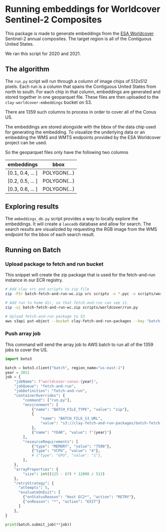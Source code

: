 # Running embeddings for Worldcover Sentinel-2 Composites
This package is made to generate embeddings from the [ESA Worldcover](https://esa-worldcover.org/en/data-access)
Sentinel-2 annual composites. The target region is all of the
Contiguous United States.

We ran this script for 2020 and 2021.

## The algorithm

The `run.py` script will run through a column of image chips of 512x512 pixels.
Each run is a column that spans the Contiguous United States from north to
south. For each chip in that column, embeddings are generated and stored
together in one geoparquet file. These files are then uploaded to the
`clay-worldcover-embeddings` bucket on S3.

There are 1359 such columns to process in order to cover all of the Conus US.

The embeddings are stored alongside with the bbox of the data chip used for
generating the embedding. To visualize the underlying data or an embedding
the WMS and WMTS endpoints provided by the ESA Worldcover project can be used.

So the geoparquet files only have the following two columns

|    embeddings    |   bbox   |
|------------------|--------------|
| [0.1, 0.4, ... ] | POLYGON(...) |
| [0.2, 0.5, ... ] | POLYGON(...) |
| [0.3, 0.6, ... ] | POLYGON(...) |

## Exploring results

The `embeddings_db.py` script provides a way to locally explore the embeddings.
It will create a `lancedb` database and allow for search. The search results are
visualizded by requesting the RGB image from the WMS endpoint for the bbox of
each search result.

## Running on Batch

### Upload package to fetch and run bucket
This snippet will create the zip package that is used for the fetch-and-run
instance in our ECR registry.

```bash
# Add clay src and scripts to zip file
zip -FSr batch-fetch-and-run-wc.zip src scripts -x *.pyc -x scripts/worldcover/wandb/**\*

# Add run to home dir, so that fetch-and-run can see it.
zip -uj batch-fetch-and-run-wc.zip scripts/worldcover/run.py

# Upload fetch-and-run package to S3
aws s3api put-object --bucket clay-fetch-and-run-packages --key "batch-fetch-and-run-wc.zip" --body "batch-fetch-and-run-wc.zip"
```

### Push array job
This command will send the array job to AWS batch to run all of the
1359 jobs to cover the US.

```python
import boto3

batch = boto3.client("batch", region_name="us-east-1")
year = 2021
job = {
    "jobName": f"worldcover-conus-{year}",
    "jobQueue": "fetch-and-run",
    "jobDefinition": "fetch-and-run",
    "containerOverrides": {
        "command": ["run.py"],
        "environment": [
            {"name": "BATCH_FILE_TYPE", "value": "zip"},
            {
                "name": "BATCH_FILE_S3_URL",
                "value": "s3://clay-fetch-and-run-packages/batch-fetch-and-run-wc.zip",
            },
            {"name": "YEAR", "value": f"{year}"}
        ],
        "resourceRequirements": [
            {"type": "MEMORY", "value": "7500"},
            {"type": "VCPU", "value": "4"},
            # {"type": "GPU", "value": "1"},
        ],
    },
    "arrayProperties": {
        "size": int((125 - 67) * 12000 / 512)
    },
    "retryStrategy": {
      "attempts": 5,
      "evaluateOnExit": [
        {"onStatusReason": "Host EC2*", "action": "RETRY"},
        {"onReason": "*", "action": "EXIT"}
      ]
    },
}

print(batch.submit_job(**job))
```
